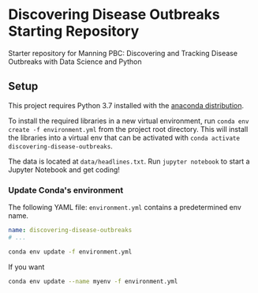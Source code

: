 # Discovering Disease Outbreaks Starting Repository

Starter repository for Manning PBC: Discovering and Tracking Disease Outbreaks with Data Science and Python

## Setup

This project requires Python 3.7 installed with the [anaconda distribution](https://www.anaconda.com/distribution/).

To install the required libraries in a new virtual environment, run `conda env create -f environment.yml` from the project root 
directory. This will install the  libraries into a virtual env that can be activated with `conda activate discovering-disease-outbreaks`. 

The data is located at `data/headlines.txt`. Run `jupyter notebook` to start a Jupyter Notebook and get coding!

### Update Conda's environment

The following YAML file: `environment.yml` contains a predetermined env name.

```yaml
name: discovering-disease-outbreaks
# ...
```

```bash
conda env update -f environment.yml
```

If you want 

```bash
conda env update --name myenv -f environment.yml
```

